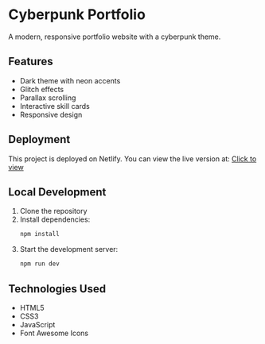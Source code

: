 # Cyberpunk Portfolio

A modern, responsive portfolio website with a cyberpunk theme.

## Features

- Dark theme with neon accents
- Glitch effects
- Parallax scrolling
- Interactive skill cards
- Responsive design

## Deployment

This project is deployed on Netlify. You can view the live version at: [Click to view](mukulprasad.netlify.app)


## Local Development

1. Clone the repository
2. Install dependencies:
   ```bash
   npm install
   ```
3. Start the development server:
   ```bash
   npm run dev
   ```

## Technologies Used

- HTML5
- CSS3
- JavaScript
- Font Awesome Icons
